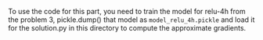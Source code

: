 To use the code for this part, you need to train the model for relu-4h from the problem 3, pickle.dump() that model as ```model_relu_4h.pickle``` and load it for the solution.py in this directory to compute the approximate gradients.
